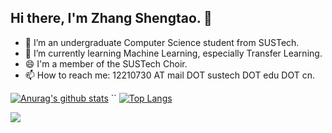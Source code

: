 ## Hi there, I'm Zhang Shengtao. 👋

- 🏫 I’m an undergraduate Computer Science student from SUSTech.
- 🔭 I’m currently learning Machine Learning, especially Transfer Learning.
- 😄 I'm a member of the SUSTech Choir.
- 📫 How to reach me: 12210730 AT mail DOT sustech DOT edu DOT cn.

[![Anurag's github stats](https://github-readme-stats.vercel.app/api?username=Iseeyourmonsters&show_icons=true&theme=vue&hide=issues)](https://github.com/anuraghazra/github-readme-stats)
`` [![Top Langs](https://github-readme-stats.vercel.app/api/top-langs/?username=Iseeyourmonsters&layout=compact)](https://github.com/anuraghazra/github-readme-stats) 

![](https://komarev.com/ghpvc/?username=Iseeyourmonsters&color=blue)
